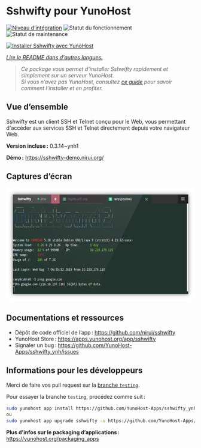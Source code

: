 <!--
Nota bene : ce README est automatiquement généré par <https://github.com/YunoHost/apps/tree/master/tools/readme_generator>
Il NE doit PAS être modifié à la main.
-->

# Sshwifty pour YunoHost

[![Niveau d’intégration](https://apps.yunohost.org/badge/integration/sshwifty)](https://ci-apps.yunohost.org/ci/apps/sshwifty/)
![Statut du fonctionnement](https://apps.yunohost.org/badge/state/sshwifty)
![Statut de maintenance](https://apps.yunohost.org/badge/maintained/sshwifty)

[![Installer Sshwifty avec YunoHost](https://install-app.yunohost.org/install-with-yunohost.svg)](https://install-app.yunohost.org/?app=sshwifty)

*[Lire le README dans d'autres langues.](./ALL_README.md)*

> *Ce package vous permet d’installer Sshwifty rapidement et simplement sur un serveur YunoHost.*  
> *Si vous n’avez pas YunoHost, consultez [ce guide](https://yunohost.org/install) pour savoir comment l’installer et en profiter.*

## Vue d’ensemble

Sshwifty est un client SSH et Telnet conçu pour le Web, vous permettant d'accéder aux services SSH et Telnet directement depuis votre navigateur Web.

**Version incluse :** 0.3.14~ynh1

**Démo :** <https://sshwifty-demo.nirui.org/>

## Captures d’écran

![Capture d’écran de Sshwifty](./doc/screenshots/Screenshot.png)

## Documentations et ressources

- Dépôt de code officiel de l’app : <https://github.com/nirui/sshwifty>
- YunoHost Store : <https://apps.yunohost.org/app/sshwifty>
- Signaler un bug : <https://github.com/YunoHost-Apps/sshwifty_ynh/issues>

## Informations pour les développeurs

Merci de faire vos pull request sur la [branche `testing`](https://github.com/YunoHost-Apps/sshwifty_ynh/tree/testing).

Pour essayer la branche `testing`, procédez comme suit :

```bash
sudo yunohost app install https://github.com/YunoHost-Apps/sshwifty_ynh/tree/testing --debug
ou
sudo yunohost app upgrade sshwifty -u https://github.com/YunoHost-Apps/sshwifty_ynh/tree/testing --debug
```

**Plus d’infos sur le packaging d’applications :** <https://yunohost.org/packaging_apps>
